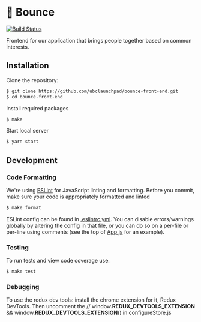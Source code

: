 # :basketball: Bounce

[![Build Status](https://travis-ci.org/ubclaunchpad/bounce-front-end.svg?branch=master)](https://travis-ci.org/ubclaunchpad/bounce-front-end)

Frontend for our application that brings people together based on common interests.

## Installation

Clone the repository:

```bash
$ git clone https://github.com/ubclaunchpad/bounce-front-end.git
$ cd bounce-front-end
```

Install required packages

```bash
$ make
```

Start local server

```bash
$ yarn start
```

## Development

### Code Formatting

We're using [ESLint](https://eslint.org/) for JavaScript linting and formatting. Before you commit, make sure your code is appropriately formatted and linted

```bash
$ make format
```

ESLint config can be found in [.eslintrc.yml](.eslintrc.yml). You can disable errors/warnings globally by altering the config in that file, or you can do so on a per-file or per-line using comments (see the top of [App.js](src/App.js) for an example).

### Testing

To run tests and view code coverage use:

```bash
$ make test
```

### Debugging

To use the redux dev tools:
install the chrome extension for it, Redux DevTools.
Then uncomment the     // window.__REDUX_DEVTOOLS_EXTENSION__ && window.__REDUX_DEVTOOLS_EXTENSION__() in configureStore.js
